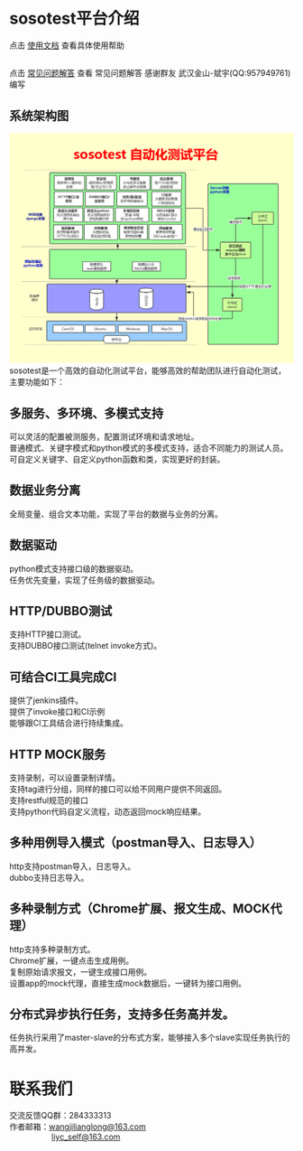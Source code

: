# sosotest平台介绍  
点击 [使用文档](SUMMARY.md) 查看具体使用帮助

##
点击 [常见问题解答](/image/常见问题解答.pdf) 查看 常见问题解答 感谢群友 武汉金山-斌宇(QQ:957949761) 编写

## 系统架构图
![图片](/image/接口测试平台架构图opensource.png)
sosotest是一个高效的自动化测试平台，能够高效的帮助团队进行自动化测试，主要功能如下：

## 多服务、多环境、多模式支持
可以灵活的配置被测服务，配置测试环境和请求地址。<br>
普通模式、关键字模式和python模式的多模式支持，适合不同能力的测试人员。<br>
可自定义关键字、自定义python函数和类，实现更好的封装。

## 数据业务分离
全局变量、组合文本功能，实现了平台的数据与业务的分离。

## 数据驱动
python模式支持接口级的数据驱动。<br>
任务优先变量，实现了任务级的数据驱动。

## HTTP/DUBBO测试
支持HTTP接口测试。<br>
支持DUBBO接口测试(telnet invoke方式)。

## 可结合CI工具完成CI
提供了jenkins插件。<br>
提供了invoke接口和CI示例<br>
能够跟CI工具结合进行持续集成。

## HTTP MOCK服务
支持录制，可以设置录制详情。<br>
支持tag进行分组，同样的接口可以给不同用户提供不同返回。<br>
支持restful规范的接口<br>
支持python代码自定义流程，动态返回mock响应结果。

## 多种用例导入模式（postman导入、日志导入）
http支持postman导入，日志导入。<br>
dubbo支持日志导入。

## 多种录制方式（Chrome扩展、报文生成、MOCK代理）
http支持多种录制方式。<br>
Chrome扩展，一键点击生成用例。<br>
复制原始请求报文，一键生成接口用例。<br>
设置app的mock代理，直接生成mock数据后，一键转为接口用例。

## 分布式异步执行任务，支持多任务高并发。
任务执行采用了master-slave的分布式方案，能够接入多个slave实现任务执行的高并发。

# 联系我们
交流反馈QQ群：284333313<br>
作者邮箱：wangjilianglong@163.com<br>
&nbsp;&nbsp;&nbsp;&nbsp;&nbsp;&nbsp;&nbsp;&nbsp;&nbsp;&nbsp;&nbsp;
&nbsp;&nbsp;&nbsp;&nbsp;&nbsp;&nbsp;&nbsp;liyc_self@163.com 

